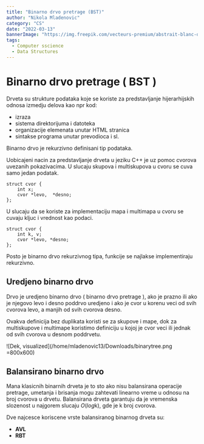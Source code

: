 ```yaml
---
title: "Binarno drvo pretrage (BST)"
author: "Nikola Mladenovic"
category: "CS"
date: "2022-03-13"
bannerImage: "https://img.freepik.com/vecteurs-premium/abstrait-blanc-dans-style-papier-3d_23-2148390818.jpg?w=2000"
tags:
  - Computer sscience
  - Data Structures
---
```


# Binarno drvo pretrage ( BST )

Drveta su strukture podataka koje se koriste za predstavljanje hijerarhijskih odnosa izmedju delova kao npr kod:

- izraza
- sistema direktorijuma i datoteka
- organizacije elemenata unutar HTML stranica
- sintakse programa unutar prevodioca i sl.

Binarno drvo je rekurzivno definisani tip podataka.

Uobicajeni nacin za predstavljanje drveta u jeziku C++ je uz pomoc cvorova uvezanih pokazivacima. U slucaju skupova i multiskupova u cvoru se cuva samo jedan podatak.

```other
struct cvor {
    int x;
    cvor *levo,  *desno;
};
```

U slucaju da se koriste za implementaciju mapa i multimapa u cvoru se cuvaju kljuc i vrednost kao podaci.

```other
struct cvor {
    int k, v;
    cvor *levo, *desno;
};
```

Posto je binarno drvo rekurzivnog tipa, funkcije se najlakse implementiraju rekurzivno.

## Uredjeno binarno drvo

Drvo je uredjeno binarno drvo ( binarno drvo pretrage ), ako je prazno ili ako je njegovo levo i desno poddrvo uredjeno i ako je cvor u korenu veci od svih cvorova levo, a manjih od svih cvorova desno.

Ovakva definicija bez duplikata koristi se za skupove i mape, dok za multiskupove i multimape koristimo definiciju u kojoj je cvor veci ili jednak od svih cvorova u desnom poddrvetu.

![Dek, visualized](/home/mladenovic13/Downloads/binarytree.png =800x600)

## Balansirano binarno drvo

Mana klasicnih binarnih drveta je to sto ako nisu balansirana operacije pretrage, umetanja i brisanja mogu zahtevati linearno vreme u odnosu na broj cvorova u drvetu. Balansirana drveta garantuju da je vremenska slozenost u najgorem slucaju _O_(*log*k), gde je k broj cvorova.

Dve najcesce koriscene vrste balansiranog binarnog drveta su:

- **AVL**
- **RBT**
